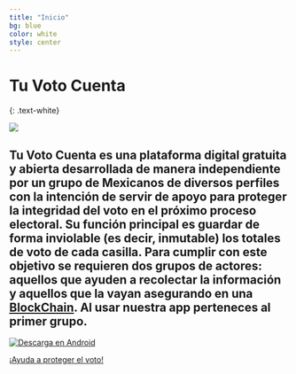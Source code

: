 ```yaml
---
title: "Inicio"
bg: blue
color: white
style: center
---
```


# Tu Voto Cuenta
{: .text-white}

![](https://github.com/TuVotoCuenta/tuvotocuenta.github.io/_posts/tu-voto-cuenta.png)


## Tu Voto Cuenta es una plataforma digital gratuita y abierta desarrollada de manera independiente por un grupo de Mexicanos de diversos perfiles con la intención de servir de apoyo para proteger la integridad del voto en el próximo proceso electoral. Su función principal es guardar de forma inviolable (es decir, inmutable) los totales de voto de cada casilla. Para cumplir con este objetivo se requieren dos grupos de actores: aquellos que ayuden a recolectar la información y aquellos que la vayan asegurando en una [BlockChain](./02-blockchains.md). Al usar nuestra app perteneces al primer grupo. 

[![Descarga en Android](https://github.com/TuVotoCuenta/tuvotocuenta.github.io/_posts/badgegoogleplayespanhol.png)]( https://play.google.com/store/apps/details?id=com.tuvotocuenta.app)


<span id="forkongithub">
  <a href="{{ ./02-blockchains.md }}" class="bg-orange">
    ¡Ayuda a proteger el voto!
   </a>
</span>
